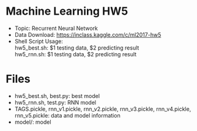 # Machine Learning HW5
- Topic: Recurrent Neural Network
- Data Download: https://inclass.kaggle.com/c/ml2017-hw5
- Shell Script Usage:      
	hw5_best.sh: $1 testing data, $2 predicting result    
	hw5_rnn.sh: $1 testing data, $2 predicting result    


# Files
- hw5_best.sh, best.py: best model
- hw5_rnn.sh, test.py: RNN model
- TAGS.pickle, rnn_v1.pickle, rnn_v2.pickle, rnn_v3.pickle, rnn_v4.pickle, rnn_v5.pickle: data and model information
- model/: model

